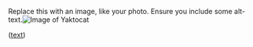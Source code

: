 Replace this with an image, like your photo. Ensure you include some alt-text.![Image of Yaktocat](https://octodex.github.com/images/yaktocat.png)

([text](https://example.com))

